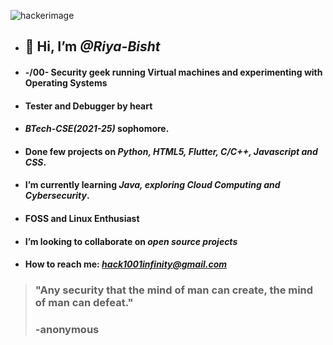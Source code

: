 ![hackerimage](https://upload.wikimedia.org/wikipedia/commons/thumb/c/c9/Gnulinux.svg/354px-Gnulinux.svg.png?20220922023605)
- ## 👋 Hi, I’m _@Riya-Bisht_
- #### -/00\- Security geek running Virtual machines and experimenting with Operating Systems
- #### Tester and Debugger by heart
- #### _**BTech-CSE(2021-25)**_ sophomore. 
- #### Done few projects on _**Python, HTML5, Flutter, C/C++, Javascript and CSS**_. 
- ####  I’m currently learning _**Java, exploring Cloud Computing and Cybersecurity**_.
- #### **FOSS and Linux Enthusiast**
- #### I’m looking to collaborate on _**open source projects**_
- #### How to reach me: _**hack1001infinity@gmail.com**_
>### "Any security that the mind of man can create, the mind of man can defeat."
>### -anonymous



<!---
Riya-Bisht/Riya-Bisht is a ✨ special ✨ repository because its `README.md` (this file) appears on your GitHub profile.
You can click the Preview link to take a look at your changes.
--->
